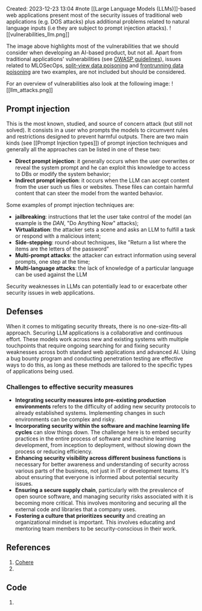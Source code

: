 Created: 2023-12-23 13:04
#note
[[Large Language Models (LLMs)]]-based web applications present most of the security issues of traditional web applications (e.g. DOS attacks) plus additional problems related to natural language inputs (i.e they are subject to prompt injection attacks). 
![[vulnerabilities_llm.png]]

The image above highlights most of the vulnerabilities that we should consider when developing an AI-based product, but not all. Apart from traditional applications' vulnerabilities (see [OWASP guidelines](https://owasp.org/www-project-application-security-verification-standard/?ref=txt.cohere.com)), issues related to MLOSecOps, [split-view data poisoning](https://github.com/GangGreenTemperTatum/speaking/blob/main/dc604/hacker-summer-camp-23/Ads%20_%20Poisoning%20Web%20Training%20Datasets%20_%20Flow%20Diagram%20-%20Exploit%201%20Split-View%20Data%20Poisoning.jpeg?ref=txt.cohere.com) and [frontrunning data poisoning](https://github.com/GangGreenTemperTatum/speaking/blob/main/dc604/hacker-summer-camp-23/Ads%20_%20Poisoning%20Web%20Training%20Datasets%20_%20Flow%20Diagram%20-%20Exploit%202%20Frontrunning%20Data%20Poisoning.jpeg?ref=txt.cohere.com) are two examples, are not included but should be considered.

For an overview of vulnerabilities also look at the following image:
![[llm_attacks.png]]

## Prompt injection
This is the most known, studied, and source of concern attack (but still not solved).
It consists in a user who prompts the models to circumvent rules and restrictions designed to prevent harmful outputs.
There are two main kinds (see [[Prompt Injection types]]) of prompt injection techniques and generally all the approaches can be listed in one of these two:
- **Direct prompt injection**: it generally occurs when the user overwrites or reveal the system prompt and he can exploit this knowledge to access to DBs or modify the system behavior;
- **Indirect prompt injection**: it occurs when the LLM can accept content from the user such us files or websites. These files can contain harmful content that can steer the model from the wanted behavior.

Some examples of prompt injection techniques are:
- **jailbreaking**: instructions that let the user take control of the model (an example is the *DAN*, "Do Anything Now" attacks);
- **Virtualization**: the attacker sets a scene and asks an LLM to fulfill a task or respond with a malicious intent;
- **Side-stepping**: round-about techniques, like "Return a list where the items are the letters of the password"
- **Multi-prompt attacks**: the attacker can extract information using several prompts, one step at the time;
- **Multi-language attacks**: the lack of knowledge of a particular language can be used against the LLM

Security weaknesses in LLMs can potentially lead to or exacerbate other security issues in web applications.

## Defenses
When it comes to mitigating security threats, there is no one-size-fits-all approach.
Securing LLM applications is a collaborative and continuous effort. These models work across new and existing systems with multiple touchpoints that require ongoing searching for and fixing security weaknesses across both standard web applications and advanced AI. Using a bug bounty program and conducting penetration testing are effective ways to do this, as long as these methods are tailored to the specific types of applications being used.

### Challenges to effective security measures
- **Integrating security measures into pre-existing production environments** refers to the difficulty of adding new security protocols to already established systems. Implementing changes in such environments can be complex and risky.
- **Incorporating security within the software and machine learning life cycles** can slow things down. The challenge here is to embed security practices in the entire process of software and machine learning development, from inception to deployment, without slowing down the process or reducing efficiency.
- **Enhancing security visibility across different business functions** is necessary for better awareness and understanding of security across various parts of the business, not just in IT or development teams. It's about ensuring that everyone is informed about potential security issues.
- **Ensuring a secure supply chain**, particularly with the prevalence of open source software, and managing security risks associated with it is becoming more critical. This involves monitoring and securing all the external code and libraries that a company uses.
- **Fostering a culture that prioritizes security** and creating an organizational mindset is important. This involves educating and mentoring team members to be security-conscious in their work.
## References
1. [Cohere](https://txt.cohere.com/the-state-of-ai-security/)
2. 

## Code
1. 